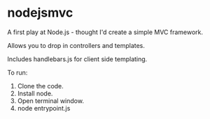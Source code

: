 nodejsmvc
=========

A first play at Node.js - thought I'd create a simple MVC framework. 

Allows you to drop in controllers and templates. 

Includes handlebars.js for client side templating.

To run:

1. Clone the code.
2. Install node.
3. Open terminal window.
4. node entrypoint.js
